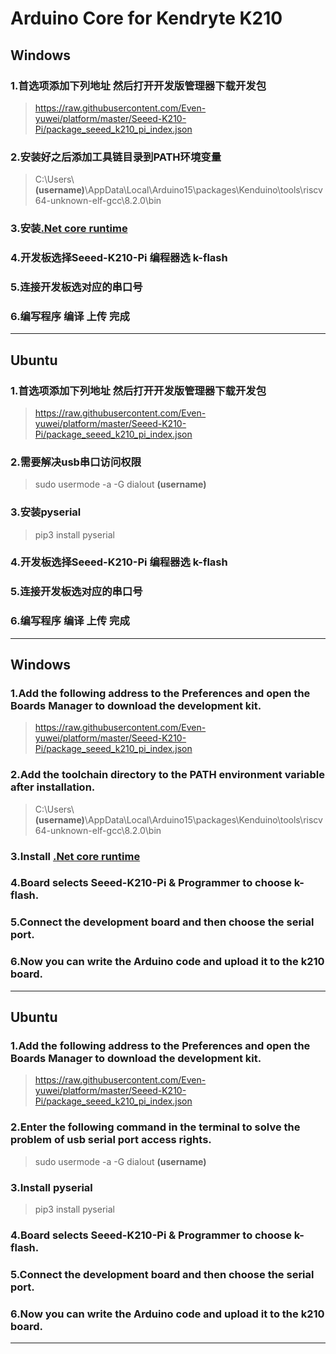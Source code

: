 # Arduino Core for Kendryte K210
## Windows
### 1.首选项添加下列地址 然后打开开发版管理器下载开发包
>https://raw.githubusercontent.com/Even-yuwei/platform/master/Seeed-K210-Pi/package_seeed_k210_pi_index.json
### 2.安装好之后添加工具链目录到PATH环境变量
>C:\Users\\**(username)**\AppData\Local\Arduino15\packages\Kenduino\tools\riscv64-unknown-elf-gcc\8.2.0\bin
### 3.安装[.Net core runtime](https://download.visualstudio.microsoft.com/download/pr/3f05ee2d-5372-43d6-9562-be86632a53d4/1361281426efa7ff206289adb0411f55/dotnet-runtime-3.0.0-preview3-27503-5-win-x64.exe)
### 4.开发板选择Seeed-K210-Pi 编程器选 k-flash
### 5.连接开发板选对应的串口号
### 6.编写程序 编译 上传 完成
----
## Ubuntu
### 1.首选项添加下列地址 然后打开开发版管理器下载开发包
>https://raw.githubusercontent.com/Even-yuwei/platform/master/Seeed-K210-Pi/package_seeed_k210_pi_index.json
### 2.需要解决usb串口访问权限
>sudo usermode -a -G dialout **(username)**
### 3.安装pyserial
>pip3 install pyserial
### 4.开发板选择Seeed-K210-Pi 编程器选 k-flash
### 5.连接开发板选对应的串口号
### 6.编写程序 编译 上传 完成
----
## Windows
### 1.Add the following address to the **Preferences** and open the **Boards Manager** to download the development kit.
>https://raw.githubusercontent.com/Even-yuwei/platform/master/Seeed-K210-Pi/package_seeed_k210_pi_index.json
### 2.Add the toolchain directory to the PATH environment variable after installation.
>C:\Users\\**(username)**\AppData\Local\Arduino15\packages\Kenduino\tools\riscv64-unknown-elf-gcc\8.2.0\bin
### 3.Install [.Net core runtime](https://download.visualstudio.microsoft.com/download/pr/3f05ee2d-5372-43d6-9562-be86632a53d4/1361281426efa7ff206289adb0411f55/dotnet-runtime-3.0.0-preview3-27503-5-win-x64.exe)
### 4.Board selects Seeed-K210-Pi & Programmer to choose k-flash.
### 5.Connect the development board and then choose the serial port.
### 6.Now you can write the Arduino code and upload it to the k210 board.
----
## Ubuntu
### 1.Add the following address to the **Preferences** and open the **Boards Manager** to download the development kit.
>https://raw.githubusercontent.com/Even-yuwei/platform/master/Seeed-K210-Pi/package_seeed_k210_pi_index.json
### 2.Enter the following command in the terminal to solve the problem of usb serial port access rights.
>sudo usermode -a -G dialout **(username)**
### 3.Install pyserial
>pip3 install pyserial
### 4.Board selects Seeed-K210-Pi & Programmer to choose k-flash.
### 5.Connect the development board and then choose the serial port.
### 6.Now you can write the Arduino code and upload it to the k210 board.
----